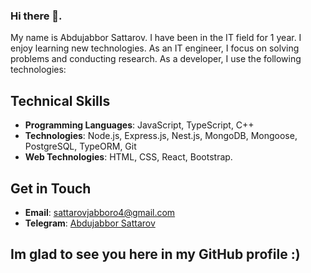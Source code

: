 ### Hi there 👋.
My name is Abdujabbor Sattarov. I have been in the IT field for 1 year. I enjoy learning new technologies. As an IT engineer, I focus on solving problems and conducting research. As a developer, I use the following technologies:
  ## Technical Skills
- **Programming Languages**: JavaScript, TypeScript, C++
- **Technologies**: Node.js, Express.js, Nest.js, MongoDB, Mongoose, PostgreSQL, TypeORM, Git
- **Web Technologies**: HTML, CSS, React, Bootstrap.

## Get in Touch
- **Email**: [sattarovjabboro4@gmail.com](mailto:sattarovjabboro4@gmail.com)
- **Telegram**: [Abdujabbor Sattarov](https://t.me/Abdujabbor_Sattarov)

## Im glad to see you here in my GitHub profile :)
